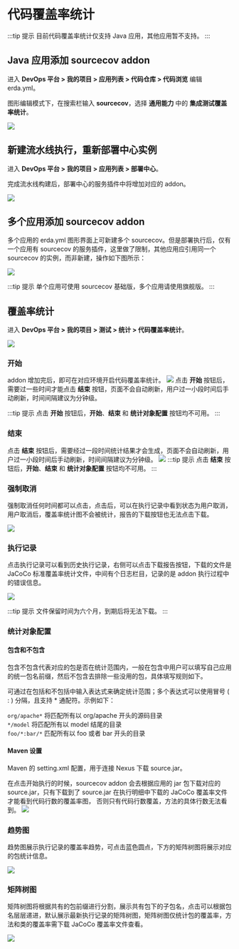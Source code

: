 # 代码覆盖率统计

:::tip 提示
目前代码覆盖率统计仅支持 Java 应用，其他应用暂不支持。
:::

## Java 应用添加 sourcecov addon

进入 **DevOps 平台 > 我的项目 > 应用列表 > 代码仓库 > 代码浏览** 编辑 erda.yml。

图形编辑模式下，在搜索栏输入 **sourcecov**，选择 **通用能力** 中的 **集成测试覆盖率统计**。

![](http://terminus-paas.oss-cn-hangzhou.aliyuncs.com/paas-doc/2021/11/09/550b4db1-ed29-4aa6-b0a3-b43bb21d0297.png)

## 新建流水线执行，重新部署中心实例

进入 **DevOps 平台 > 我的项目 > 应用列表 > 部署中心**。

完成流水线构建后，部署中心的服务插件中将增加对应的 addon。

![](http://terminus-paas.oss-cn-hangzhou.aliyuncs.com/paas-doc/2021/11/09/c7c60a6b-888f-4912-a7a5-1a97f65ecc81.png)

## 多个应用添加 sourcecov addon

多个应用的 erda.yml 图形界面上可新建多个 sourcecov。但是部署执行后，仅有一个应用有 sourcecov 的服务插件，这里做了限制，其他应用应引用同一个 sourcecov 的实例，而非新建，操作如下图所示：

![](http://terminus-paas.oss-cn-hangzhou.aliyuncs.com/paas-doc/2021/11/09/65496d7b-a6ac-4787-8d28-63f633b9aec0.png)

:::tip 提示
单个应用可使用 sourcecov 基础版，多个应用请使用旗舰版。
:::

## 覆盖率统计
进入 **DevOps 平台 > 我的项目 > 测试 > 统计 > 代码覆盖率统计**。

![](http://terminus-paas.oss-cn-hangzhou.aliyuncs.com/paas-doc/2021/11/09/7cd2e1f1-2bda-45c6-bc95-0be6098b4249.png)

### 开始
addon 增加完后，即可在对应环境开启代码覆盖率统计。
![](http://terminus-paas.oss-cn-hangzhou.aliyuncs.com/paas-doc/2021/11/09/d4c4dfa2-1873-44ee-8997-eb98f97e2261.png)
点击 **开始** 按钮后，需要过一些时间才能点击 **结束** 按钮，页面不会自动刷新，用户过一小段时间后手动刷新，时间间隔建议为分钟级。

:::tip 提示
点击 **开始** 按钮后，**开始**、**结束** 和 **统计对象配置** 按钮均不可用。
:::

### 结束

点击 **结束** 按钮后，需要经过一段时间统计结果才会生成，页面不会自动刷新，用户过一小段时间后手动刷新，时间间隔建议为分钟级。
![](http://terminus-paas.oss-cn-hangzhou.aliyuncs.com/paas-doc/2021/11/09/06116819-be86-4e3b-9fd0-e9adda24b7aa.png)
:::tip 提示
点击 **结束** 按钮后，**开始**、**结束** 和 **统计对象配置** 按钮均不可用。
:::

### 强制取消
强制取消任何时间都可以点击，点击后，可以在执行记录中看到状态为用户取消，用户取消后，覆盖率统计图不会被统计，报告的下载按钮也无法点击下载。

![](http://terminus-paas.oss-cn-hangzhou.aliyuncs.com/paas-doc/2021/11/09/be01ec4c-e888-446c-855a-22b29715f9de.png)

### 执行记录

点击执行记录可以看到历史执行记录，右侧可以点击下载报告按钮，下载的文件是 JaCoCo 标准覆盖率统计文件，中间有个日志栏目，记录的是 addon 执行过程中的错误信息。

![](http://terminus-paas.oss-cn-hangzhou.aliyuncs.com/paas-doc/2021/11/09/eecd0bea-8da8-4b6a-a33e-87af6891c654.png)

:::tip 提示
文件保留时间为六个月，到期后将无法下载。
:::

### 统计对象配置

#### 包含和不包含
包含不包含代表对应的包是否在统计范围内，一般在包含中用户可以填写自己应用的统一包名前缀，然后不包含去排除一些没用的包，具体填写规则如下。

可通过在包括和不包括中输入表达式来确定统计范围；多个表达式可以使用冒号 ( : ) 分隔，且支持 * 通配符。示例如下：

`org/apache*` 将匹配所有以 org/apache 开头的源码目录    
`*/model` 将匹配所有以 model 结尾的目录    
`foo/*:bar/*` 匹配所有以 foo 或者 bar 开头的目录

#### Maven 设置
Maven 的 setting.xml 配置，用于连接 Nexus 下载 source.jar。

在点击开始执行的时候，sourcecov addon 会去根据应用的 jar 包下载对应的 source.jar，只有下载到了 source.jar 在执行明细中下载的 JaCoCo 覆盖率文件才能看到代码行数的覆盖率图，
否则只有代码行数覆盖，方法的具体行数无法看到。
![](http://terminus-paas.oss-cn-hangzhou.aliyuncs.com/paas-doc/2021/11/09/ab43b556-e912-48ee-9d17-3bb4ca2f3605.png)

### 趋势图

趋势图展示执行记录的覆盖率趋势，可点击蓝色圆点，下方的矩阵树图将展示对应的包统计信息。

![](http://terminus-paas.oss-cn-hangzhou.aliyuncs.com/paas-doc/2021/11/09/8a8d79ea-dc2b-4a85-b4a6-d0340157a46c.png)


### 矩阵树图

矩阵树图将根据共有的包前缀进行分割，展示共有包下的子包名，点击可以根据包名层层递进，默认展示最新执行记录的矩阵树图，矩阵树图仅统计包的覆盖率，方法和类的覆盖率需下载 JaCoCo 覆盖率文件查看。

![](http://terminus-paas.oss-cn-hangzhou.aliyuncs.com/paas-doc/2021/11/09/653929d6-cd0b-48ca-98b0-1323da1016e9.png)

